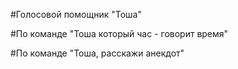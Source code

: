 #Голосовой помощник "Тоша"

#По команде "Тоша который час - говорит время"

#По команде "Тоша, расскажи анекдот"
